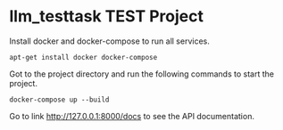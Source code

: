 # llm_testtask TEST Project

Install docker and docker-compose to run all services.
```shell
apt-get install docker docker-compose
```

Got to the project directory and run the following commands to start the project.
```shell
docker-compose up --build
```

Go to link http://127.0.0.1:8000/docs to see the API documentation.